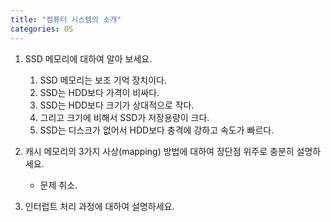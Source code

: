 ```yaml
---
title: "컴퓨터 시스템의 소개"
categories: OS
---
```

1. SSD 메모리에 대하여 알아 보세요.

     1. SSD 메모리는 보조 기억 장치이다.
     2. SSD는 HDD보다 가격이 비싸다.
     3. SSD는 HDD보다 크기가 상대적으로 작다.
     4. 그리고 크기에 비해서 SSD가 저장용량이 크다.
     5. SSD는 디스크가 없어서 HDD보다 충격에 강하고 속도가 빠르다.

2. 캐시 메모리의 3가지 사상(mapping) 방법에 대하여 장단점 위주로 충분히 설명하세요.

     - 문제 취소.

3. 인터럽트 처리 과정에 대하여 설명하세요.
